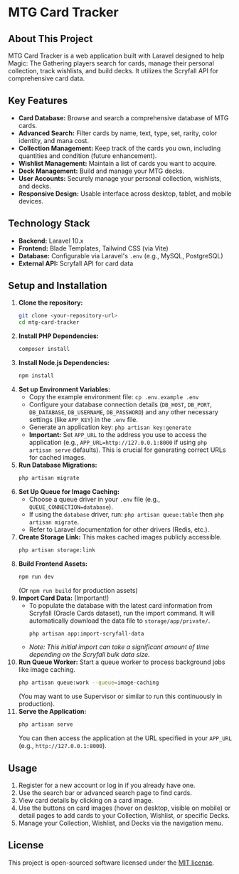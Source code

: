 # MTG Card Tracker

## About This Project

MTG Card Tracker is a web application built with Laravel designed to help Magic: The Gathering players search for cards, manage their personal collection, track wishlists, and build decks. It utilizes the Scryfall API for comprehensive card data.

## Key Features

*   **Card Database:** Browse and search a comprehensive database of MTG cards.
*   **Advanced Search:** Filter cards by name, text, type, set, rarity, color identity, and mana cost.
*   **Collection Management:** Keep track of the cards you own, including quantities and condition (future enhancement).
*   **Wishlist Management:** Maintain a list of cards you want to acquire.
*   **Deck Management:** Build and manage your MTG decks.
*   **User Accounts:** Securely manage your personal collection, wishlists, and decks.
*   **Responsive Design:** Usable interface across desktop, tablet, and mobile devices.

## Technology Stack

*   **Backend:** Laravel 10.x
*   **Frontend:** Blade Templates, Tailwind CSS (via Vite)
*   **Database:** Configurable via Laravel's `.env` (e.g., MySQL, PostgreSQL)
*   **External API:** Scryfall API for card data

## Setup and Installation

1.  **Clone the repository:**
    ```bash
    git clone <your-repository-url>
    cd mtg-card-tracker
    ```
2.  **Install PHP Dependencies:**
    ```bash
    composer install
    ```
3.  **Install Node.js Dependencies:**
    ```bash
    npm install
    ```
4.  **Set up Environment Variables:**
    *   Copy the example environment file: `cp .env.example .env`
    *   Configure your database connection details (`DB_HOST`, `DB_PORT`, `DB_DATABASE`, `DB_USERNAME`, `DB_PASSWORD`) and any other necessary settings (like `APP_KEY`) in the `.env` file.
    *   Generate an application key: `php artisan key:generate`
    *   **Important:** Set `APP_URL` to the address you use to access the application (e.g., `APP_URL=http://127.0.0.1:8000` if using `php artisan serve` defaults). This is crucial for generating correct URLs for cached images.
5.  **Run Database Migrations:**
    ```bash
    php artisan migrate
    ```
6.  **Set Up Queue for Image Caching:**
    *   Choose a queue driver in your `.env` file (e.g., `QUEUE_CONNECTION=database`).
    *   If using the `database` driver, run: `php artisan queue:table` then `php artisan migrate`.
    *   Refer to Laravel documentation for other drivers (Redis, etc.).
7.  **Create Storage Link:** This makes cached images publicly accessible.
    ```bash
    php artisan storage:link
    ```
8.  **Build Frontend Assets:**
    ```bash
    npm run dev
    ```
    (Or `npm run build` for production assets)
9.  **Import Card Data:** (Important!)
    *   To populate the database with the latest card information from Scryfall (Oracle Cards dataset), run the import command. It will automatically download the data file to `storage/app/private/`.
        ```bash
        php artisan app:import-scryfall-data
        ```
    *   *Note: This initial import can take a significant amount of time depending on the Scryfall bulk data size.*
10. **Run Queue Worker:** Start a queue worker to process background jobs like image caching.
    ```bash
    php artisan queue:work --queue=image-caching
    ```
    (You may want to use Supervisor or similar to run this continuously in production).
11. **Serve the Application:**
    ```bash
    php artisan serve
    ```
    You can then access the application at the URL specified in your `APP_URL` (e.g., `http://127.0.0.1:8000`).

## Usage

1.  Register for a new account or log in if you already have one.
2.  Use the search bar or advanced search page to find cards.
3.  View card details by clicking on a card image.
4.  Use the buttons on card images (hover on desktop, visible on mobile) or detail pages to add cards to your Collection, Wishlist, or specific Decks.
5.  Manage your Collection, Wishlist, and Decks via the navigation menu.

## License

This project is open-sourced software licensed under the [MIT license](https://opensource.org/licenses/MIT).
